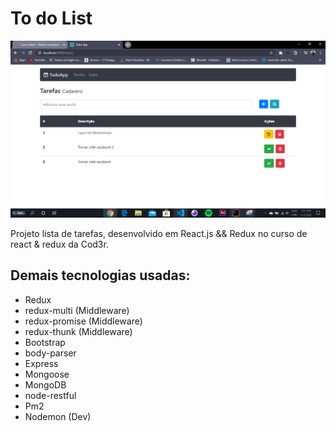 # To do List

![](/project_complete.PNG)

Projeto lista de tarefas, desenvolvido em React.js && Redux no curso de react & redux da Cod3r.

## Demais tecnologias usadas:
- Redux
- redux-multi (Middleware)
- redux-promise (Middleware)
- redux-thunk (Middleware)
- Bootstrap
- body-parser
- Express
- Mongoose
- MongoDB
- node-restful
- Pm2
- Nodemon (Dev)
